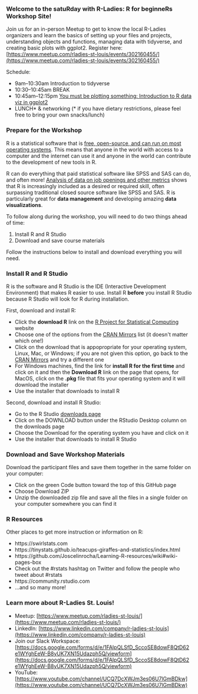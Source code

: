 ### Welcome to the satuRday with R-Ladies: R for beginneRs Workshop Site!

Join us for an in-person Meetup to get to know the local R-Ladies organizers and learn the basics of setting up your files and projects, understanding objects and functions, managing data with tidyverse, and creating basic plots with ggplot2. Register here: [https://www.meetup.com/rladies-st-louis/events/302160455/](https://www.meetup.com/rladies-st-louis/events/302160455/)

Schedule:

* 9am–10:30am Introduction to tidyverse
* 10:30–10:45am BREAK
* 10:45am–12:15pm [You must be plotting something: Introduction to R data viz in ggplot2](https://jenineharris.github.io/chapin-slides/graphs.html#1)
* LUNCH* & networking (* if you have dietary restrictions, please feel free to bring your own snacks/lunch)

### Prepare for the Workshop

R is a statistical software that is <a href = "https://www.r-project.org">free, open-source, and can run on most operating systems</a>. This means that anyone in the world with access to a computer and the internet can use it and anyone in the world can contribute to the development of new tools in R. 

R can do everything that paid statistical software like SPSS and SAS can do, and often more! <a href = "http://r4stats.com/2019/05/28/data-science-jobs-report-2019-python-way-up-tensorflow-growing-rapidly-r-use-double-sas/">Analysis of data on job openings and other metrics</a> shows that R is increasingly included as a desired or required skill, often surpassing traditional closed source software like SPSS and SAS. R is particularly great for **data management** and developing amazing **data visualizations**. 

To follow along during the workshop, you will need to do two things ahead of time: 

<ol>
<li> Install R and R Studio 
<li> Download and save course materials
</ol>
  
Follow the instructions below to install and download everything you will need.

### Install R and R Studio

R is the software and R Studio is the IDE (Interactive Development Environment) that makes R easier to use. Install R **before** you install R Studio because R Studio will look for R during installation.

First, download and install R:

<ul>
  <li> Click the <b>download R</b> link on the <a href = "https://www.r-project.org">R Project for Statistical Computing</a> website
  <li> Choose one of the options from the <a href = "https://cran.r-project.org/mirrors.html">CRAN Mirrors</a> list (it doesn't matter which one!)
  <li> Click on the download that is appopropriate for your operating system, Linux, Mac, or Windows; if you are not given this option, go back to the <a href = "https://cran.r-project.org/mirrors.html">CRAN Mirrors</a> and try a different one
  <li> For Windows machines, find the link for <b>install R for the first time</b> and click on it and then the <b>Download R</b> link on the page that opens, for MacOS, click on the <b>.pkg</b> file that fits your operating system and it will download the installer
  <li> Use the installer that downloads to install R 
</ul>

Second, download and install R Studio:

<ul>
  <li> Go to the R Studio <a href = "https://rstudio.com/products/rstudio/download/"> downloads page</a> 
  <li> Click on the DOWNLOAD button under the RStudio Desktop column on the downloads page
  <li> Choose the Download for the operating system you have and click on it  
  <li> Use the installer that downloads to install R Studio 
</ul>

### Download and Save Workshop Materials

Download the participant files and save them together in the same folder on your computer:

<ul>
<li> Click on the green Code button toward the top of this GitHub page
<li> Choose Download ZIP
<li> Unzip the downloaded zip file and save all the files in a single folder on your computer somewhere you can find it 
</ul>

### R Resources

Other places to get more instruction or information on R:

<ul>
  <li> https://swirlstats.com
  <li> https://tinystats.github.io/teacups-giraffes-and-statistics/index.html
  <li> https://github.com/Joscelinrocha/Learning-R-resources/wiki#wiki-pages-box
  <li> Check out the #rstats hashtag on Twitter and follow the people who tweet about #rstats 
  <li> https://community.rstudio.com
  <li> ...and so many more!
</ul>

### Learn more about R-Ladies St. Louis!

- Meetup: [https://www.meetup.com/rladies-st-louis/](https://www.meetup.com/rladies-st-louis/)  
- LinkedIn: [https://www.linkedin.com/company/r-ladies-st-louis](https://www.linkedin.com/company/r-ladies-st-louis)  
- Join our Slack Workspace: [https://docs.google.com/forms/d/e/1FAIpQLSfD_SccoSE8dowF8QtD62e1WYghEeW-B8yUK7XN15Udazph5Q/viewform](https://docs.google.com/forms/d/e/1FAIpQLSfD_SccoSE8dowF8QtD62e1WYghEeW-B8yUK7XN15Udazph5Q/viewform)  
- YouTube: [https://www.youtube.com/channel/UCQ7DcXWJm3es06U7lGmBDkw](https://www.youtube.com/channel/UCQ7DcXWJm3es06U7lGmBDkw)  
